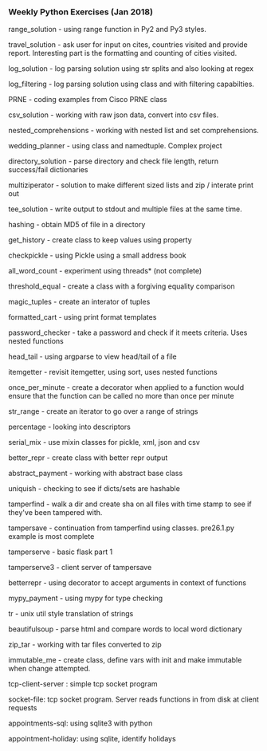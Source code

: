 ### Weekly Python Exercises (Jan 2018)

range_solution - using range function in Py2 and Py3 styles.

travel_solution - ask user for input on cites, countries visited and provide report. Interesting part is the formatting and counting of cities visited.

log_solution - log parsing solution using str splits and also looking at regex

log_filtering - log parsing solution using class and with filtering capabilties.

PRNE - coding examples from Cisco PRNE class

csv_solution - working with raw json data, convert into csv files.

nested_comprehensions - working with nested list and set comprehensions.

wedding_planner - using class and namedtuple. Complex project

directory_solution - parse directory and check file length, return success/fail dictionaries

multiziperator - solution to make different sized lists and zip / interate print out

tee_solution - write output to stdout and multiple files at the same time.

hashing - obtain MD5 of file in a directory

get_history - create class to keep values using property

checkpickle - using Pickle using a small address book

all_word_count - experiment using threads* (not complete)

threshold_equal - create a class with a forgiving equality comparison

magic_tuples - create an interator of tuples

formatted_cart - using print format templates

password_checker - take a password and check if it meets criteria. Uses nested functions

head_tail - using argparse to view head/tail of a file

itemgetter - revisit itemgetter, using sort, uses nested functions

once_per_minute - create a decorator when applied to a function would ensure that the function can be called no more than once per minute

str_range - create an iterator to go over a range of strings

percentage - looking into descriptors

serial_mix - use mixin classes for pickle, xml, json and csv

better_repr - create class with better repr output

abstract_payment - working with abstract base class

uniquish - checking to see if dicts/sets are hashable

tamperfind - walk a dir and create sha on all files with time stamp to see if they've been tampered with.

tampersave - continuation from tamperfind using classes. pre26.1.py example is most complete

tamperserve - basic flask part 1

tamperserve3 - client server of tampersave

betterrepr - using decorator to accept arguments in context of functions

mypy_payment - using mypy for type checking

tr - unix util style translation of strings

beautifulsoup - parse html and compare words to local word dictionary

zip_tar - working with tar files converted to zip

immutable_me - create class, define vars with init and make immutable when change attempted.

tcp-client-server : simple tcp socket program

socket-file: tcp socket program. Server reads functions in from disk at client requests

appointments-sql: using sqlite3 with python

appointment-holiday: using sqlite, identify holidays
